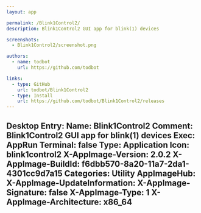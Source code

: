 ```yaml
---
layout: app

permalink: /Blink1Control2/
description: Blink1Control2 GUI app for blink(1) devices

screenshots:
  - Blink1Control2/screenshot.png

authors:
  - name: todbot
    url: https://github.com/todbot

links:
  - type: GitHub
    url: todbot/Blink1Control2
  - type: Install
    url: https://github.com/todbot/Blink1Control2/releases
---
```

Desktop Entry:
  Name: Blink1Control2
  Comment: Blink1Control2 GUI app for blink(1) devices
  Exec: AppRun
  Terminal: false
  Type: Application
  Icon: blink1control2
  X-AppImage-Version: 2.0.2
  X-AppImage-BuildId: f6dbb570-8a20-11a7-2da1-4301cc9d7a15
  Categories: Utility
AppImageHub:
  X-AppImage-UpdateInformation: 
  X-AppImage-Signature: false
  X-AppImage-Type: 1
  X-AppImage-Architecture: x86_64
---
